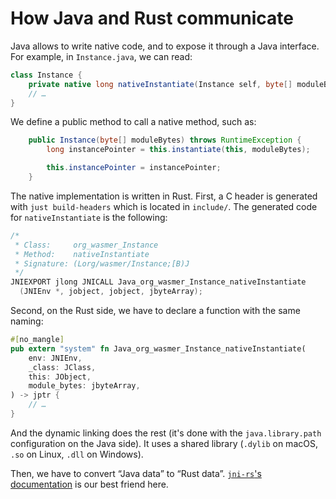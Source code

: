 # How Java and Rust communicate

Java allows to write native code, and to expose it through a Java
interface. For example, in `Instance.java`, we can read:

```java
class Instance {
    private native long nativeInstantiate(Instance self, byte[] moduleBytes) throws RuntimeException;
    // …
}
```

We define a public method to call a native method, such as:
```java
    public Instance(byte[] moduleBytes) throws RuntimeException {
        long instancePointer = this.instantiate(this, moduleBytes);

        this.instancePointer = instancePointer;
    }
```

The native implementation is written in Rust. First, a C header is generated
with `just build-headers` which is located in `include/`. The generated code for
`nativeInstantiate` is the following:

```c
/*
 * Class:     org_wasmer_Instance
 * Method:    nativeInstantiate
 * Signature: (Lorg/wasmer/Instance;[B)J
 */
JNIEXPORT jlong JNICALL Java_org_wasmer_Instance_nativeInstantiate
  (JNIEnv *, jobject, jobject, jbyteArray);
```

Second, on the Rust side, we have to declare a function with the same naming:
```rust
#[no_mangle]
pub extern "system" fn Java_org_wasmer_Instance_nativeInstantiate(
    env: JNIEnv,
    _class: JClass,
    this: JObject,
    module_bytes: jbyteArray,
) -> jptr {
    // …
}
```

And the dynamic linking does the rest (it's done with the
`java.library.path` configuration on the Java side). It uses a shared
library (`.dylib` on macOS, `.so` on Linux, `.dll` on Windows).

Then, we have to convert “Java data” to “Rust data”. [`jni-rs`'s
documentation](https://docs.rs/jni/0.14.0/jni/index.html) is our best
friend here.
